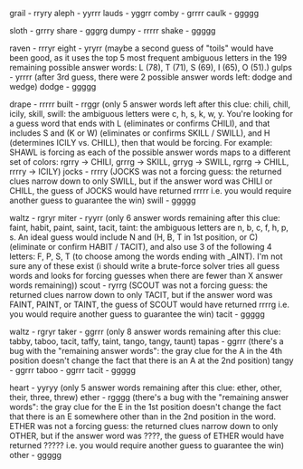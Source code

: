 grail - rryry
aleph - yyrrr
lauds - yggrr
comby - grrrr
caulk - ggggg


sloth - grrry
share - gggrg
dumpy - rrrrr
shake - ggggg

raven - rrryr
eight - yryrr (maybe a second guess of "toils" would have been good, as it uses the top 5 most frequent ambiguous letters in the 199 remaining possible answer words: L (78), T (71), S (69), I (65), O (51).)
gulps - yrrrr (after 3rd guess, there were 2 possible answer words left: dodge and wedge)
dodge - ggggg


drape - rrrrr
built - rrggr (only 5 answer words left after this clue: chili, chill, icily, skill, swill: the ambiguous letters were c, h, s, k, w, y. You're looking for a guess word that ends with L (eliminates or confirms CHILI), and that includes S and (K or W) (eliminates or confirms SKILL / SWILL), and H (determines ICILY vs. CHILL), then that would be forcing. For example: SHAWL is forcing as each of the possible answer words maps to a different set of colors: rgrry -> CHILI, grrrg -> SKILL, grryg -> SWILL, rgrrg -> CHILL, rrrry -> ICILY)
jocks - rrrry (JOCKS was not a forcing guess: the returned clues narrow down to only SWILL, but if the answer word was CHILI or CHILL, the guess of JOCKS would have returned rrrrr i.e. you would require another guess to guarantee the win)
swill - ggggg


waltz - rgryr
miter - ryyrr (only 6 answer words remaining after this clue: faint, habit, paint, saint, tacit, taint: the ambiguous letters are n, b, c, f, h, p, s. An ideal guess would include N and (H, B, T in 1st position, or C) (eliminate or confirm HABIT / TACIT), and also use 3 of the following 4 letters: F, P, S, T (to choose among the words ending with _AINT). I'm not sure any of these exist (i should write a brute-force solver tries all guess words and looks for forcing guesses when there are fewer than X answer words remaining))
scout - ryrrg (SCOUT was not a forcing guess: the returned clues narrow down to only TACIT, but if the answer word was FAINT, PAINT, or TAINT, the guess of SCOUT would have returned rrrrg i.e. you would require another guess to guarantee the win)
tacit - ggggg

waltz - rgryr
taker - ggrrr (only 8 answer words remaining after this clue: tabby, taboo, tacit, taffy, taint, tango, tangy, taunt)
tapas - ggrrr (there's a bug with the "remaining answer words": the gray clue for the A in the 4th position doesn't change the fact that there is an A at the 2nd position)
tangy - ggrrr
taboo - ggrrr
tacit - ggggg


heart - yyryy (only 5 answer words remaining after this clue: ether, other, their, three, threw)
ether - rgggg (there's a bug with the "remaining answer words": the gray clue for the E in the 1st position doesn't change the fact that there is an E somewhere other than in the 2nd position in the word. ETHER was not a forcing guess: the returned clues narrow down to only OTHER, but if the answer word was ????, the guess of ETHER would have returned ????? i.e. you would require another guess to guarantee the win)
other - ggggg